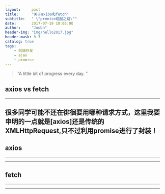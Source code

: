 ```yaml
---
layout:     post
title:      "关于axios和fetch"
subtitle:   " \"promise崛起之路\""
date:       2017-07-19 10:05:00
author:     "Joubn"
header-img: "img/hello2017.jpg"
header-mask: 0.3
catalog: true
tags:
    - 前端开发
    - ajax
    - promise
---
```


> “A little bit of progress every day. ”

## axios vs fetch
---
   很多同学可能不还在徘徊要用哪种请求方式，这里我要申明的一点就是[axios]还是传统的XMLHttpRequest,只不过利用promise进行了封装！
---

## axios
---



---

## fetch
---



---



